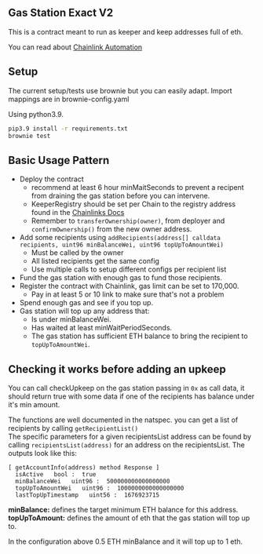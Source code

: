 ## Gas Station Exact V2


This is a contract meant to run as keeper and keep addresses full of eth.

You can read about [Chainlink Automation](https://docs.chain.link/chainlink-automation/introduction)


## Setup
The current setup/tests use brownie but you can easily adapt.  Import mappings are in brownie-config.yaml

Using python3.9.  
```bash
pip3.9 install -r requirements.txt
brownie test
```

## Basic Usage Pattern
- Deploy the contract
   - recommend at least 6 hour minMaitSeconds to prevent a recipent from draining the gas station before you can intervene.
   - KeeperRegistry should be set per Chain to the registry address found in the [Chainlinks Docs](https://docs.chain.link/chainlink-automation/supported-networks)
   - Remember to `transferOwnership(owner)`, from deployer and `confirmOwnership()` from the new owner address.
- Add some recipients using `addRecipients(address[] calldata recipients, uint96 minBalanceWei, uint96 topUpToAmountWei)`
  - Must be called by the owner
  - All listed recipients get the same config
  - Use multiple calls to setup different configs per recipient list
- Fund the gas station with enough gas to fund those recipients.
- Register the contract with Chainlink, gas limit can be set to 170,000.
  - Pay in at least 5 or 10 link to make sure that's not a problem
- Spend enough gas and see if you top up.
- Gas station will top up any address that:
  - Is under minBalanceWei.
  - Has waited at least minWaitPeriodSeconds.
  - The gas station has sufficient ETH balance to bring the recipient to `topUpToAmountWei`.

## Checking it works before adding an upkeep
You can call checkUpkeep on the gas station passing in `0x` as call data, it should return true with some data if one of the recipients has balance under it's min amount.

The functions are well documented in the natspec.  you can get a list of recipients by calling  `getRecipientList()`  
The specific parameters for a given recipientsList address can be found by calling `recipientsList(address)` for an address on the recipientsList.  The outputs look like this:
```
[ getAccountInfo(address) method Response ]
  isActive   bool :  true
  minBalanceWei   uint96 :  500000000000000000
  topUpToAmountWei   uint96 :  1000000000000000000
  lastTopUpTimestamp   uint56 :  1676923715
```
**minBalance:** defines the target minimum ETH balance for this address.
**topUpToAmount:** defines the amount of eth that the gas station will top up to.

In the configuration above 0.5 ETH minBalance and it will top up to 1 eth.

